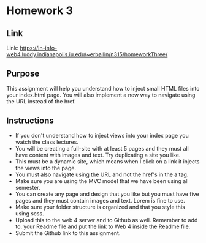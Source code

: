 # Homework 3

## Link

Link: https://in-info-web4.luddy.indianapolis.iu.edu/~erballin/n315/homeworkThree/

## Purpose

This assignment will help you understand how to inject small HTML files into your index.html page. You will also implement a new way to navigate using the URL instead of the href.

## Instructions

- If you don't understand how to inject views into your index page you watch the class lectures.
- You will be creating a full-site with at least 5 pages and they must all have content with images and text. Try duplicating a site you like.
- This must be a dynamic site, which means when I click on a link it injects the views into the page.
- You must also navigate using the URL and not the href's in the a tag.
- Make sure you are using the MVC model that we have been using all semester.
- You can create any page and design that you like but you must have five pages and they must contain images and text. Lorem is fine to use.
- Make sure your folder structure is organized and that you style this using scss.
- Upload this to the web 4 server and to Github as well. Remember to add to. your Readme file and put the link to Web 4 inside the Readme file.
- Submit the Github link to this assignment.
